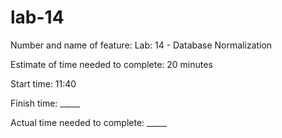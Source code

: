 # lab-14

Number and name of feature: Lab: 14 - Database Normalization 

Estimate of time needed to complete: 20 minutes

Start time: 11:40

Finish time: _____

Actual time needed to complete: _____
